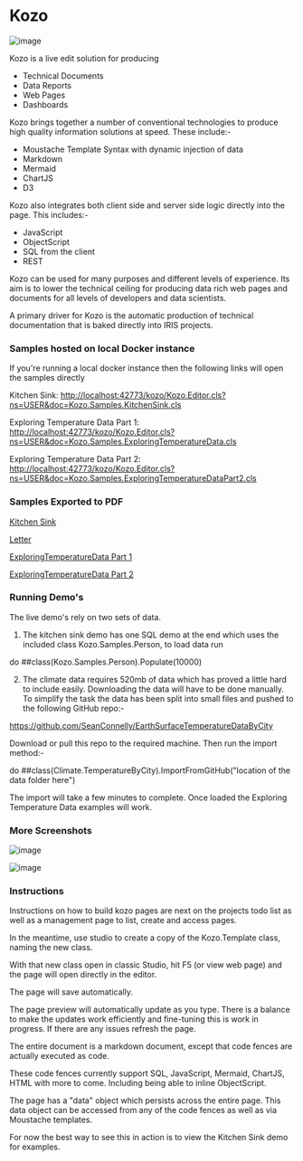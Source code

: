 # Kozo

![image](./src/csp/images/screenshot-0.png)

Kozo is a live edit solution for producing

* Technical Documents
* Data Reports
* Web Pages
* Dashboards

Kozo brings together a number of conventional technologies to produce high quality information solutions at speed. These include:-

* Moustache Template Syntax with dynamic injection of data
* Markdown
* Mermaid
* ChartJS
* D3

Kozo also integrates both client side and server side logic directly into the page. This includes:-

* JavaScript
* ObjectScript
* SQL from the client
* REST

Kozo can be used for many purposes and different levels of experience. Its aim is to lower the technical ceiling for
producing data rich web pages and documents for all levels of developers and data scientists.

A primary driver for Kozo is the automatic production of technical documentation that is baked directly into IRIS projects.

### Samples hosted on local Docker instance

If you're running a local docker instance then the following links will open the samples directly

Kitchen Sink: [http://localhost:42773/kozo/Kozo.Editor.cls?ns=USER&doc=Kozo.Samples.KitchenSink.cls](http://localhost:42773/kozo/Kozo.Editor.cls?doc=Kozo.Samples.KitchenSink.cls)

Exploring Temperature Data Part 1: [http://localhost:42773/kozo/Kozo.Editor.cls?ns=USER&doc=Kozo.Samples.ExploringTemperatureData.cls](http://localhost:42773/kozo/Kozo.Editor.cls?doc=Kozo.Samples.ExploringTemperatureData.cls)

Exploring Temperature Data Part 2: [http://localhost:42773/kozo/Kozo.Editor.cls?ns=USER&doc=Kozo.Samples.ExploringTemperatureDataPart2.cls](http://localhost:42773/kozo/Kozo.Editor.cls?doc=Kozo.Samples.ExploringTemperatureDataPart2.cls)

### Samples Exported to PDF
[Kitchen Sink](./sample-documents/Kitchen%20Sink.pdf)

[Letter](./sample-documents/Letter.pdf)

[ExploringTemperatureData Part 1](./sample-documents/Exploring%20Climate%20Temperature%20Data%20-%20Part%201.pdf)

[ExploringTemperatureData Part 2](./sample-documents/Exploring%20Climate%20Temperature%20Data%20-%20Part%202.pdf)

### Running Demo's

The live demo's rely on two sets of data. 

1. The kitchen sink demo has one SQL demo at the end which uses the included class Kozo.Samples.Person, to load data run

do ##class(Kozo.Samples.Person).Populate(10000)

2. The climate data requires 520mb of data which has proved a little hard to include easily. Downloading the data will have to be done manually. To simplify the task the data has been split into small files and pushed to the following GitHub repo:-

https://github.com/SeanConnelly/EarthSurfaceTemperatureDataByCity

Download or pull this repo to the required machine. Then run the import method:-

do ##class(Climate.TemperatureByCity).ImportFromGitHub("location of the data folder here")

The import will take a few minutes to complete. Once loaded the Exploring Temperature Data examples will work.

### More Screenshots
![image](./src/csp/images/screenshot-1.png)

![image](./src/csp/images/screenshot-2.png)

### Instructions

Instructions on how to build kozo pages are next on the projects todo list as well as a management page to list, create and access pages.

In the meantime, use studio to create a copy of the Kozo.Template class, naming the new class.

With that new class open in classic Studio, hit F5 (or view web page) and the page will open directly in the editor.

The page will save automatically.

The page preview will automatically update as you type. There is a balance to make the updates work efficiently and fine-tuning this is work in progress. If there are any issues refresh the page.

The entire document is a markdown document, except that code fences are actually executed as code.

These code fences currently support SQL, JavaScript, Mermaid, ChartJS, HTML with more to come. Including being able to inline ObjectScript.

The page has a "data" object which persists across the entire page. This data object can be accessed from any of the code fences as well as via Moustache templates.

For now the best way to see this in action is to view the Kitchen Sink demo for examples.
